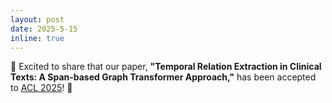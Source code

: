 ```yaml
---
layout: post
date: 2025-5-15
inline: true
---
```


🎉 Excited to share that our paper, **"Temporal Relation Extraction in Clinical Texts: A Span-based Graph Transformer Approach,"** has been accepted to [ACL 2025](https://aclanthology.org/2025.acl-long.1251/)! 📄 